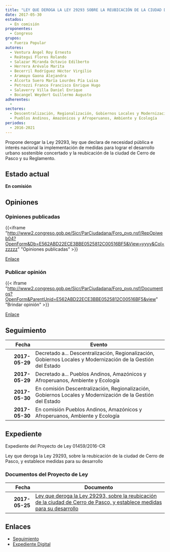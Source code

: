 ```yaml
---
title: "LEY QUE DEROGA LA LEY 29293 SOBRE LA REUBICACIÓN DE LA CIUDAD DE CERRO DE PASCO, Y ESTABLECE MEDIDAS PARA SU DESARROLLO"
date: 2017-05-30
estados: 
  - En comisión
proponentes: 
  - Congreso
grupos: 
  - Fuerza Popular
autores: 
  - Ventura Ángel Roy Ernesto
  - Reátegui Flores Rolando
  - Salazar Miranda Octavio Edilberto
  - Herrera Arévalo Marita
  - Becerril Rodríguez Héctor Virgilio
  - Aramayo Gaona Alejandra
  - Alcorta Suero María Lourdes Pía Luisa
  - Petrozzi Franco Francisco Enrique Hugo
  - Salaverry Villa Daniel Enrique
  - Bocangel Weydert Guillermo Augusto
adherentes: 
  - 
sectores: 
  - Descentralización, Regionalización, Gobiernos Locales y Modernización de la Gestión del Estado
  - Pueblos Andinos, Amazónicos y Afroperuanos, Ambiente y Ecología
periodos: 
  - 2016-2021
---
```


Propone derogar la Ley 29293, ley que declara de necesidad pública e interés nacional la implementación de medidas para lograr el desarrollo urbano sostenible concertado y la reubicación de la ciudad de Cerro de Pasco y su Reglamento.


## Estado actual

**En comisión**

## Opiniones

### Opiniones publicadas

{{<iframe "http://www2.congreso.gob.pe/Sicr/ParCiudadana/Foro_pvp.nsf/RepOpiweb04?OpenForm&Db=E562ABD22ECE3BBE0525812C00516BF5&View=yyyy&Col=zzzzz" "Opiniones publicadas" >}}

[Enlace](http://www2.congreso.gob.pe/Sicr/ParCiudadana/Foro_pvp.nsf/RepOpiweb04?OpenForm&Db=E562ABD22ECE3BBE0525812C00516BF5&View=yyyy&Col=zzzzz)
### Publicar opinión

{{< iframe "http://www2.congreso.gob.pe/Sicr/ParCiudadana/Foro_pvp.nsf/Documentos?OpenForm&ParentUnid=E562ABD22ECE3BBE0525812C00516BF5&view" "Brindar opinión" >}}

[Enlace](http://www2.congreso.gob.pe/Sicr/ParCiudadana/Foro_pvp.nsf/Documentos?OpenForm&ParentUnid=E562ABD22ECE3BBE0525812C00516BF5&view)

## Seguimiento

| Fecha | Evento |
|------:|--------|
| **2017-05-29** | Decretado a... Descentralización, Regionalización, Gobiernos Locales y Modernización de la Gestión del Estado|
| **2017-05-29** | Decretado a... Pueblos Andinos, Amazónicos y Afroperuanos, Ambiente y Ecología|
| **2017-05-30** | En comisión Descentralización, Regionalización, Gobiernos Locales y Modernización de la Gestión del Estado|
| **2017-05-30** | En comisión Pueblos Andinos, Amazónicos y Afroperuanos, Ambiente y Ecología|


## Expediente

Expediente del Proyecto de Ley 01459/2016-CR

Ley que deroga la Ley 29293, sobre la reubicación de la ciudad de Cerro de Pasco, y establece medidas para su desarrollo


### Documentos del Proyecto de Ley

| Fecha | Documento |
|------:|--------|
| **2017-05-25** | [Ley que deroga la Ley 29293, sobre la reubicación de la ciudad de Cerro de Pasco, y establece medidas para su desarrollo](http://www.leyes.congreso.gob.pe/Documentos/2016_2021/Proyectos_de_Ley_y_de_Resoluciones_Legislativas/PL0145920170525.pdf) |

## Enlaces 

- [Seguimiento](http://www2.congreso.gob.pe/Sicr/TraDocEstProc/CLProLey2016.nsf/f7fff46988ca05b1052578e100829cc7/729134251fdd75ea0525812c0053b1c4?OpenDocument)
- [Expediente Digital](http://www2.congreso.gob.pehttp://www2.congreso.gob.pe/Sicr/TraDocEstProc/CLProLey2016.nsf/f7fff46988ca05b1052578e100829cc7/729134251fdd75ea0525812c0053b1c4?OpenDocument&Click=05257FB7005EB655.eb71d0cf91d8294e05256cdf006b5706/$Body/0.1C6C)
